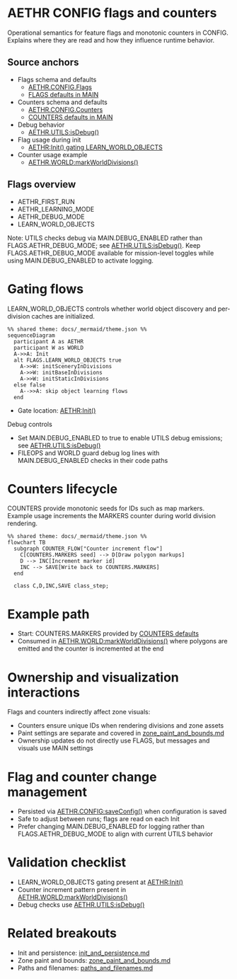 # AETHR CONFIG flags and counters

 Operational semantics for feature flags and monotonic counters in CONFIG. Explains where they are read and how they influence runtime behavior.

## Source anchors

- Flags schema and defaults
  - [AETHR.CONFIG.Flags](../../dev/CONFIG_.lua:92)
  - [FLAGS defaults in MAIN](../../dev/CONFIG_.lua:185)
- Counters schema and defaults
  - [AETHR.CONFIG.Counters](../../dev/CONFIG_.lua:98)
  - [COUNTERS defaults in MAIN](../../dev/CONFIG_.lua:191)
- Debug behavior
  - [AETHR.UTILS:isDebug()](../../dev/UTILS.lua:70)
- Flag usage during init
  - [AETHR:Init() gating LEARN_WORLD_OBJECTS](../../dev/AETHR.lua:225)
- Counter usage example
  - [AETHR.WORLD:markWorldDivisions()](../../dev/WORLD.lua:279)

## Flags overview

- AETHR_FIRST_RUN
- AETHR_LEARNING_MODE
- AETHR_DEBUG_MODE
- LEARN_WORLD_OBJECTS

Note: UTILS checks debug via MAIN.DEBUG_ENABLED rather than FLAGS.AETHR_DEBUG_MODE; see [AETHR.UTILS:isDebug()](../../dev/UTILS.lua:70). Keep FLAGS.AETHR_DEBUG_MODE available for mission-level toggles while using MAIN.DEBUG_ENABLED to activate logging.

# Gating flows

LEARN_WORLD_OBJECTS controls whether world object discovery and per-division caches are initialized.

```mermaid
%% shared theme: docs/_mermaid/theme.json %%
sequenceDiagram
  participant A as AETHR
  participant W as WORLD
  A->>A: Init
  alt FLAGS.LEARN_WORLD_OBJECTS true
    A->>W: initSceneryInDivisions
    A->>W: initBaseInDivisions
    A->>W: initStaticInDivisions
  else false
    A-->>A: skip object learning flows
  end
```

- Gate location: [AETHR:Init()](../../dev/AETHR.lua:225)

Debug controls

- Set MAIN.DEBUG_ENABLED to true to enable UTILS debug emissions; see [AETHR.UTILS:isDebug()](../../dev/UTILS.lua:70)
- FILEOPS and WORLD guard debug log lines with MAIN.DEBUG_ENABLED checks in their code paths

# Counters lifecycle

COUNTERS provide monotonic seeds for IDs such as map markers. Example usage increments the MARKERS counter during world division rendering.

```mermaid
%% shared theme: docs/_mermaid/theme.json %%
flowchart TB
  subgraph COUNTER_FLOW["Counter increment flow"]
    C[COUNTERS.MARKERS seed] --> D[Draw polygon markups]
    D --> INC[Increment marker id]
    INC --> SAVE[Write back to COUNTERS.MARKERS]
  end

  class C,D,INC,SAVE class_step;
```

# Example path

- Start: COUNTERS.MARKERS provided by [COUNTERS defaults](../../dev/CONFIG_.lua:191)
- Consumed in [AETHR.WORLD:markWorldDivisions()](../../dev/WORLD.lua:279) where polygons are emitted and the counter is incremented at the end

# Ownership and visualization interactions

Flags and counters indirectly affect zone visuals:
- Counters ensure unique IDs when rendering divisions and zone assets
- Paint settings are separate and covered in [zone_paint_and_bounds.md](./zone_paint_and_bounds.md)
- Ownership updates do not directly use FLAGS, but messages and visuals use MAIN settings

# Flag and counter change management

- Persisted via [AETHR.CONFIG:saveConfig()](../../dev/CONFIG_.lua:404) when configuration is saved
- Safe to adjust between runs; flags are read on each Init
- Prefer changing MAIN.DEBUG_ENABLED for logging rather than FLAGS.AETHR_DEBUG_MODE to align with current UTILS behavior

# Validation checklist

- LEARN_WORLD_OBJECTS gating present at [AETHR:Init()](../../dev/AETHR.lua:225)
- Counter increment pattern present in [AETHR.WORLD:markWorldDivisions()](../../dev/WORLD.lua:279)
- Debug checks use [AETHR.UTILS:isDebug()](../../dev/UTILS.lua:70)

# Related breakouts

- Init and persistence: [init_and_persistence.md](./init_and_persistence.md)
- Zone paint and bounds: [zone_paint_and_bounds.md](./zone_paint_and_bounds.md)
- Paths and filenames: [paths_and_filenames.md](./paths_and_filenames.md)